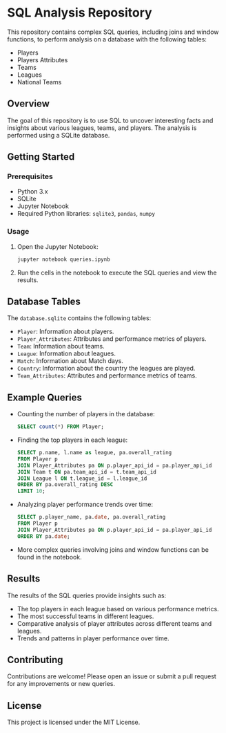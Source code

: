 # SQL Analysis Repository

This repository contains complex SQL queries, including joins and window functions, to perform analysis on a database with the following tables:
- Players
- Players Attributes
- Teams
- Leagues
- National Teams

## Overview

The goal of this repository is to use SQL to uncover interesting facts and insights about various leagues, teams, and players. The analysis is performed using a SQLite database.

## Getting Started

### Prerequisites

- Python 3.x
- SQLite
- Jupyter Notebook
- Required Python libraries: `sqlite3`, `pandas`, `numpy`

### Usage

1. Open the Jupyter Notebook:
    ```sh
    jupyter notebook queries.ipynb
    ```
2. Run the cells in the notebook to execute the SQL queries and view the results.

## Database Tables

The `database.sqlite` contains the following tables:
- `Player`: Information about players.
- `Player_Attributes`: Attributes and performance metrics of players.
- `Team`: Information about teams.
- `League`: Information about leagues.
- `Match`: Information about Match days.
- `Country`: Information about the country the leagues are played.
- `Team_Attributes`: Attributes and performance metrics of teams.
## Example Queries

- Counting the number of players in the database:
    ```sql
    SELECT count(*) FROM Player;
    ```

- Finding the top players in each league:
    ```sql
    SELECT p.name, l.name as league, pa.overall_rating
    FROM Player p
    JOIN Player_Attributes pa ON p.player_api_id = pa.player_api_id
    JOIN Team t ON pa.team_api_id = t.team_api_id
    JOIN League l ON t.league_id = l.league_id
    ORDER BY pa.overall_rating DESC
    LIMIT 10;
    ```

- Analyzing player performance trends over time:
    ```sql
    SELECT p.player_name, pa.date, pa.overall_rating
    FROM Player p
    JOIN Player_Attributes pa ON p.player_api_id = pa.player_api_id
    ORDER BY pa.date;
    ```

- More complex queries involving joins and window functions can be found in the notebook.

## Results

The results of the SQL queries provide insights such as:
- The top players in each league based on various performance metrics.
- The most successful teams in different leagues.
- Comparative analysis of player attributes across different teams and leagues.
- Trends and patterns in player performance over time.

## Contributing

Contributions are welcome! Please open an issue or submit a pull request for any improvements or new queries.

## License

This project is licensed under the MIT License.